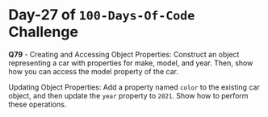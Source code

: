 # Day-27 of `100-Days-Of-Code` Challenge

**Q79** - Creating and Accessing Object Properties: Construct an object representing a car with properties for make, model, and year. Then, show how you can access the model property of the car.
 

 Updating Object Properties: Add a property named `color` to the existing car object, and then update the `year` property to `2021`. Show how to perform these operations.
 


 

 

 
 
 


 